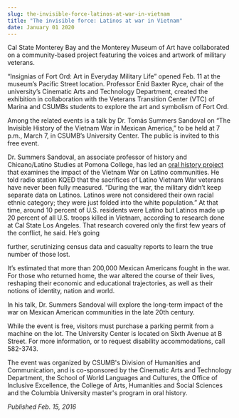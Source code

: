 ```yaml
---
slug: the-invisible-force-latinos-at-war-in-vietnam
title: "The invisible force: Latinos at war in Vietnam"
date: January 01 2020
---
```


 
<p>
  Cal State Monterey Bay and the Monterey Museum of Art have collaborated on a
  community&#45;based project featuring the voices and artwork of military
  veterans.
</p>
<p>
  “Insignias of Fort Ord: Art in Everyday Military Life” opened Feb. 11 at the
  museum’s Pacific Street location. Professor Enid Baxter Ryce, chair of the
  university’s Cinematic Arts and Technology Department, created the exhibition
  in collaboration with the Veterans Transition Center &#40;VTC&#41; of Marina
  and CSUMBs students to explore the art and symbolism of Fort Ord.
</p>
<p>
  Among the related events is a talk by Dr. Tomás Summers Sandoval on “The
  Invisible History of the Vietnam War in Mexican America,” to be held at 7
  p.m., March 7, in CSUMB’s University Center. The public is invited to this
  free event.
</p>
<p>
  Dr. Summers Sandoval, an associate professor of history and Chicano/Latino
  Studies at Pomona College, has led an
  <a
    href="https://ww2.kqed.org/news/2015/05/25/the&#45;invisible&#45;force&#45;latinos&#45;at&#45;war&#45;in&#45;vietnam"
    >oral history project</a
  >
  that examines the impact of the Vietnam War on Latino communities. He told
  radio station KQED that the sacrifices of Latino Vietnam War veterans have
  never been fully measured. “During the war, the military didn’t keep separate
  data on Latinos. Latinos were not considered their own racial ethnic category;
  they were just folded into the white population.” At that time, around 10
  percent of U.S. residents were Latino but Latinos made up 20 percent of all
  U.S. troops killed in Vietnam, according to research done at Cal State Los
  Angeles. That research covered only the first few years of the conflict, he
  said. He’s going
</p>
<p>
  further, scrutinizing census data and casualty reports to learn the true
  number of those lost.
</p>
<p>
  It’s estimated that more than 200,000 Mexican Americans fought in the war. For
  those who returned home, the war altered the course of their lives, reshaping
  their economic and educational trajectories, as well as their notions of
  identity, nation and world.
</p>
<p>
  In his talk, Dr. Summers Sandoval will explore the long&#45;term impact of the
  war on Mexican American communities in the late 20th century.
</p>
<p>
  While the event is free, visitors must purchase a parking permit from a
  machine on the lot. The University Center is located on Sixth Avenue at B
  Street. For more information, or to request disability accommodations, call
  582&#45;3743.
</p>
<p>
  The event was organized by CSUMB's Division of Humanities and Communication,
  and is co&#45;sponsored by the Cinematic Arts and Technology Department, the
  School of World Languages and Cultures, the Office of Inclusive Excellence,
  the College of Arts, Humanities and Social Sciences and the Columbia
  University master's program in oral history.
</p>
<p><em>Published Feb. 15, 2016</em></p>
 
